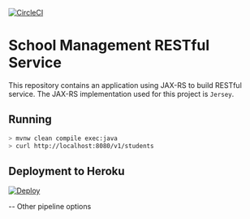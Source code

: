 [![CircleCI](https://circleci.com/bb/projectspartan/rest-service/tree/staging.svg?style=svg)](https://circleci.com/bb/projectspartan/rest-service/tree/staging)
# School Management RESTful Service
This repository contains an application using JAX-RS to build RESTful service. The JAX-RS implementation used for this project is `Jersey`.

## Running
```bash
> mvnw clean compile exec:java
> curl http://localhost:8080/v1/students
```

## Deployment to Heroku
[![Deploy](https://www.herokucdn.com/deploy/button.svg)](https://heroku.com/deploy?template=https://github.com/juliuskrah/school-management-api)

-- Other pipeline options